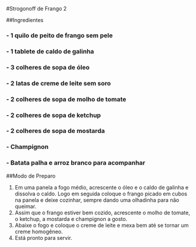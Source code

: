 #Strogonoff de Frango 2

##Ingredientes

### - 1 quilo de peito de frango sem pele
### - 1 tablete de caldo de galinha
### - 3 colheres de sopa de óleo
### - 2 latas de creme de leite sem soro
### - 2 colheres de sopa de molho de tomate
### - 2 colheres de sopa de ketchup
### - 2 colheres de sopa de mostarda
### - Champignon
### - Batata palha e arroz branco para acompanhar

##Modo de Preparo
1. Em uma panela a fogo médio, acrescente o óleo e o caldo de galinha e dissolva o caldo. Logo em
seguida coloque o frango picado em cubos na panela e deixe cozinhar, sempre dando uma olhadinha
para não queimar.
2. Assim que o frango estiver bem cozido, acrescente o molho de tomate, o ketchup, a mostarda e
champignon a gosto.
3. Abaixe o fogo e coloque o creme de leite e mexa bem até se tornar um creme homogêneo.
4. Está pronto para servir.